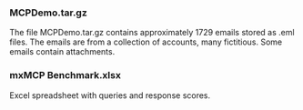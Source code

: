 

### MCPDemo.tar.gz

The file MCPDemo.tar.gz contains approximately 1729 emails stored as .eml files. The emails are from a collection of accounts, many fictitious. Some emails contain attachments.

### mxMCP Benchmark.xlsx

Excel spreadsheet with queries and response scores.
